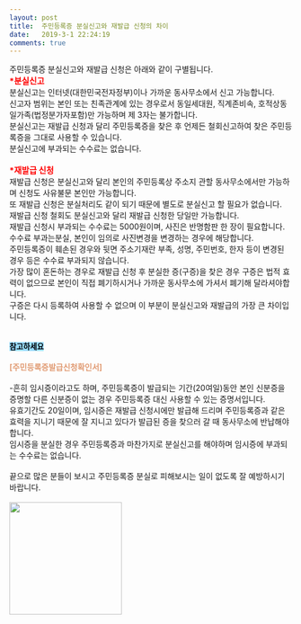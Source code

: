 ```yaml
---
layout: post
title:  주민등록증 분실신고와 재발급 신청의 차이
date:   2019-3-1 22:24:19
comments: true
---
```





주민등록증 분실신고와 재발급 신청은 아래와 같이 구별됩니다. <br><strong><span style="font-size: 11pt;"><font color="#ff0000">*분실신고</font></span></strong> <br>분실신고는 인터넷(대한민국전자정부)이나 가까운 동사무소에서 신고 가능합니다.&nbsp; <br>신고자 범위는 본인 또는 친족관계에 있는 경우로서 동일세대원, 직계존비속, 호적상동일가족(법정분가자포함)만 가능하며 제 3자는 불가합니다.&nbsp; <br>분실신고는 재발급 신청과 달리 주민등록증을 찾은 후 언제든 철회신고하여 찾은 주민등록증을 그대로 사용할 수 있습니다. <br>분실신고에 부과되는 수수료는 없습니다. <br><strong><span style="font-size: 12pt;"><font color="#ff0000"><span style="font-size: 11pt;">&nbsp;</span></font></span></strong> <br><font color="#ff0000"><strong><span style="font-size: 11pt;">*재발급 신청</span></strong><span style="font-size: 11pt;"> </span></font><br>재발급 신청은 분실신고와 달리 본인의 주민등록상 주소지 관할 동사무소에서만 가능하며 신청도 사유불문 본인만 가능합니다. <br>또 재발급 신청은 분실처리도 같이 되기 때문에 별도로 분실신고 할 필요가 없습니다. <br>재발급 신청 철회도 분실신고와 달리 재발급 신청한 당일만 가능합니다. <br>재발급 신청시 부과되는 수수료는 5000원이며, 사진은 반명함판 한 장이 필요합니다.&nbsp; <br>수수료 부과는분실, 본인이 임의로 사진변경을 변경하는 경우에 해당합니다. <br>주민등록증이 훼손된 경우와 뒷면 주소기재란 부족, 성명, 주민번호, 한자 등이 변경된 경우 등은 수수료 부과되지 않습니다. <br>가장 많이 혼돈하는 경우로 재발급 신청 후 분실한 증(구증)을 찾은 경우 구증은 법적 효력이 없으므로 본인이 직접 폐기하시거나 가까운 동사무소에 가셔서 폐기해 달라셔야합니다. <br>구증은 다시 등록하여 사용할 수 없으며 이 부분이 분실신고와 재발급의 가장 큰 차이입니다. <br><strong></strong>&nbsp; <br><strong></strong>&nbsp; <br><strong><span style="font-size: 10pt;"><font color="#000000" style="background-color: rgb(153, 220, 255);">참고하세요</font></span></strong> <br><strong></strong>&nbsp; <br><strong><font color="#e19b73">[주민등록증발급신청확인서]</font></strong> <br><strong></strong>&nbsp; <br>-흔히 임시증이라고도 하며, 주민등록증이 발급되는 기간(20여일)동안 본인 신분증을 증명할 다른 신분증이 없는 경우 주민등록증 대신 사용할 수 있는 증명서입니다. <br>유효기간도 20일이며, 임시증은 재발급 신청시에만 발급해 드리며 주민등록증과 같은 효력을 지니기 때문에 잘 지니고 있다가 발급된 증을 찾으러 갈 때 동사무소에 반납해야 합니다. <br>임시증을 분실한 경우 주민등록증과 마찬가지로 분실신고를 해야하며 임시증에 부과되는 수수료는 없습니다. <br>&nbsp; <br>끝으로 많은 분들이 보시고 주민등록증 분실로 피해보시는 일이 없도록 잘 예방하시기 바랍니다. <br>&nbsp; <br><img width="200" height="271" style="height: auto; cursor: pointer; max-width: 100%;" src="https://t1.daumcdn.net/cfile/tistory/116AFD264B4808F53A">